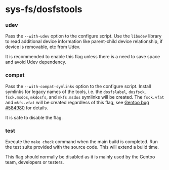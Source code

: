 # sys-fs/dosfstools

### udev
Pass the `--with-udev` option to the configure script. Use the `libudev` library to read additional device information like parent-child device relationship, if device is removable, etc from Udev.

It is recommended to enable this flag unless there is a need to save space and avoid Udev dependency.

### compat
Pass the `--with-compat-symlinks` option to the configure script. Install symlinks for legacy names of the tools, i.e. the `dosfslabel`, `dosfsck`, `fsck.msdos`, `mkdosfs`, and `mkfs.msdos` symlinks will be created. The `fsck.vfat` and `mkfs.vfat` will be created regardless of this flag, see [Gentoo bug #584980](https://bugs.gentoo.org/584980) for details.

It is safe to disable the flag.

### test
Execute the `make check` command when the main build is completed. Run the test suite provided with the source code. This will extend a build time.

This flag should normally be disabled as it is mainly used by the Gentoo team, developers or testers.
